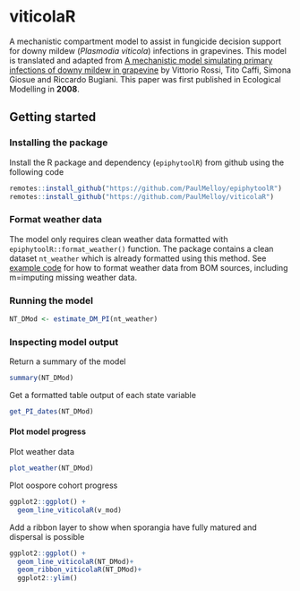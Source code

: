 # viticolaR
A mechanistic compartment model to assist in fungicide decision support for 
downy mildew (*Plasmodia viticola*) infections in grapevines.
This model is translated and adapted from 
[A mechanistic model simulating primary infections of downy mildew in grapevine](https://www.sciencedirect.com/science/article/pii/S0304380007005881)
by Vittorio Rossi, Tito Caffi, Simona Giosue and Riccardo Bugiani. 
This paper was first published in Ecological Modelling in **2008**.

## Getting started  
### Installing the package
Install the R package and dependency (`epiphytoolR`) from github using the following 
code

```r
remotes::install_github("https://github.com/PaulMelloy/epiphytoolR")
remotes::install_github("https://github.com/PaulMelloy/viticolaR")
```

### Format weather data  
The model only requires clean weather data formatted with `epiphytoolR::format_weather()`
function.
The package contains a clean dataset `nt_weather` which is already formatted using
this method.
See [example code](https://github.com/PaulMelloy/viticolaR/blob/main/data-raw/DATASET.R)
for how to format weather data from BOM sources, including m=imputing missing 
weather data.  

### Running the model  
```r
NT_DMod <- estimate_DM_PI(nt_weather)
```

### Inspecting model output  

Return a summary of the model  
```r
summary(NT_DMod)
```

Get a formatted table output of each state variable

```r
get_PI_dates(NT_DMod)
```

#### Plot model progress  

Plot weather data  

```r
plot_weather(NT_DMod)
```

Plot oospore cohort progress  

```r
ggplot2::ggplot() +
  geom_line_viticolaR(v_mod)
```

Add a ribbon layer to show when sporangia have fully matured and dispersal is 
possible
```r
ggplot2::ggplot() +
  geom_line_viticolaR(NT_DMod)+
  geom_ribbon_viticolaR(NT_DMod)+
  ggplot2::ylim()
```
